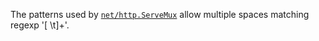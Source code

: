 The patterns used by [`net/http.ServeMux`](//net#http.ServeMux) allow
multiple spaces matching regexp '[ \t]+'.
